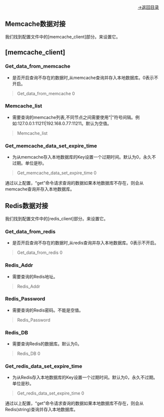 [<p align="right">->返回目录</p>](0.directory.md)

## Memcache数据对接
我们找到配置文件中的[memcache_client]部分。来设置它。  

## [memcache_client]
### Get_data_from_memcache
* 是否开启查询不存在的数据时,从memcache查询并存入本地数据库。0表示不开启。
>Get_data_from_memcache 0

### Memcache_list
* 需要查询的memcache列表,不同节点之间需要使用"|"符号间隔。例如:127.0.0.1:11211|192.168.0.77:11211。默认为空值。
>Memcache_list 

### Get_memcache_data_set_expire_time
* 为从memcache存入本地数据库的Key设置一个过期时间。默认为0，永久不过期。单位是秒。
>Get_memcache_data_set_expire_time 0

通过以上配置，“get”命令请求查询的数据如果本地数据库不存在，则会从memcache查询并存入本地数据库。

## Redis数据对接
我们找到配置文件中的[redis_client]部分。来设置它。   

### Get_data_from_redis
* 是否开启查询不存在的数据时,从redis查询并存入本地数据库。0表示不开启。
>Get_data_from_redis 0

### Redis_Addr
* 需要查询的Redis地址。  
>Redis_Addr 

### Redis_Password
* 需要查询的Redis密码。不能是空值。  
>Redis_Password 

### Redis_DB
* 需要查询Redis的数据库。默认为0。  
>Redis_DB 0

### Get_redis_data_set_expire_time
* 为从Redis存入本地数据库的Key设置一个过期时间。默认为0，永久不过期。单位是秒。
>Get_redis_data_set_expire_time 0

通过以上配置，“get”命令请求查询的数据如果本地数据库不存在，则会从Redis(string)查询并存入本地数据库。